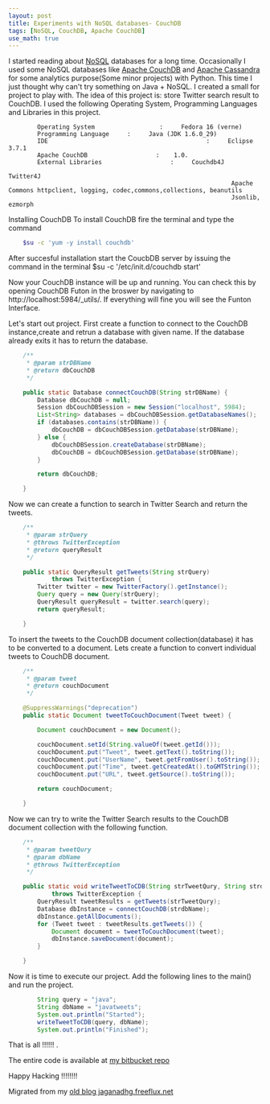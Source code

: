 ```yaml
---
layout: post
title: Experiments with NoSQL databases- CouchDB
tags: [NoSQL, CouchDB, Apache CouchDB]
use_math: true
---
```

I started reading about [NoSQL](http://en.wikipedia.org/wiki/NoSQL) databases for a long time. Occasionally  I used some NoSQL databases like [Apache CouchDB](http://couchdb.apache.org/) and [Apache Cassandra](http://cassandra.apache.org/) for some analytics purpose(Some minor projects) with Python. This time I just thought why can't try something on Java + NoSQL. I created a small for project to play with. The idea of this project is: store Twitter search result to CouchDB.   I used the following Operating System, Programming Languages and Libraries in this project.

```
        Operating System                  :     Fedora 16 (verne)
        Programming Language     :     Java (JDK 1.6.0_29)
        IDE                                            :     Eclipse 3.7.1
        Apache CouchDB                   :    1.0.
        External Libraries                   :     Couchdb4J 
                                                                Twitter4J
                                                              Apache Commons httpclient, logging, codec,commons,collections, beanutils 
                                                              Jsonlib, ezmorph    
```

Installing CouchDB
To install CouchDB fire the terminal and type the command

```bash
    $su -c 'yum -y install couchdb'
```

After succesful installation start the CoucbDB server by issuing the command in the terminal
    $su -c '/etc/init.d/couchdb start'

Now your CouchDB instance will be up and running. You can check this by opening CouchDB Futon in the broswer by navigating to http://localhost:5984/_utils/. If everything will fine you will see the Funton Interface. 

Let's start out project. 
First create a function to connect to the CouchDB instance,create and retrun a database with given name. If the database already exits it has to return the database. 

```java
    /**
     * @param strDBName
     * @return dbCouchDB
     */

    public static Database connectCouchDB(String strDBName) {
        Database dbCouchDB = null;
        Session dbCouchDBSession = new Session("localhost", 5984);
        List<String> databases = dbCouchDBSession.getDatabaseNames();
        if (databases.contains(strDBName)) {
            dbCouchDB = dbCouchDBSession.getDatabase(strDBName);
        } else {
            dbCouchDBSession.createDatabase(strDBName);
            dbCouchDB = dbCouchDBSession.getDatabase(strDBName);
        }

        return dbCouchDB;

    }
 ```  

Now we can create a function to search in Twitter Search and return the tweets. 

```java
    /**
     * @param strQuery
     * @throws TwitterException
     * @return queryResult
     */

    public static QueryResult getTweets(String strQuery)
            throws TwitterException {
        Twitter twitter = new TwitterFactory().getInstance();
        Query query = new Query(strQuery);
        QueryResult queryResult = twitter.search(query);
        return queryResult;

    }

```

To insert the tweets to the CouchDB document collection(database) it has to be converted to a document. Lets create a function to convert individual tweets to CouchDB document.

```java
    /**
     * @param tweet
     * @return couchDocument
     */

    @SuppressWarnings("deprecation")
    public static Document tweetToCouchDocument(Tweet tweet) {

        Document couchDocument = new Document();

        couchDocument.setId(String.valueOf(tweet.getId()));
        couchDocument.put("Tweet", tweet.getText().toString());
        couchDocument.put("UserName", tweet.getFromUser().toString());
        couchDocument.put("Time", tweet.getCreatedAt().toGMTString());
        couchDocument.put("URL", tweet.getSource().toString());

        return couchDocument;

    }
```

Now we can try to write the Twitter Search results to the CouchDB document collection with the following function.

```java
    /**
     * @param tweetQury
     * @param dbName
     * @throws TwitterException
     */

    public static void writeTweetToCDB(String strTweetQury, String strdbName)
            throws TwitterException {
        QueryResult tweetResults = getTweets(strTweetQury);
        Database dbInstance = connectCouchDB(strdbName);
        dbInstance.getAllDocuments();
        for (Tweet tweet : tweetResults.getTweets()) {
            Document document = tweetToCouchDocument(tweet);
            dbInstance.saveDocument(document);
        }

    }
```

Now it is time to execute our project. Add the following lines to the main() and run the project.

```java
        String query = "java";
        String dbName = "javatweets";
        System.out.println("Started");
        writeTweetToCDB(query, dbName);
        System.out.println("Finished");
```

That is all !!!!!! .

The entire code is available at [my bitbucket repo](https://web.archive.org/web/20160319041949/https://bitbucket.org/jaganadhg/blog/src/7b5dac6e138d/CouchDB)

Happy Hacking !!!!!!!!


Migrated from my [old blog jaganadhg.freeflux.net](https://web.archive.org/web/20160323193721/http://jaganadhg.freeflux.net/blog)
